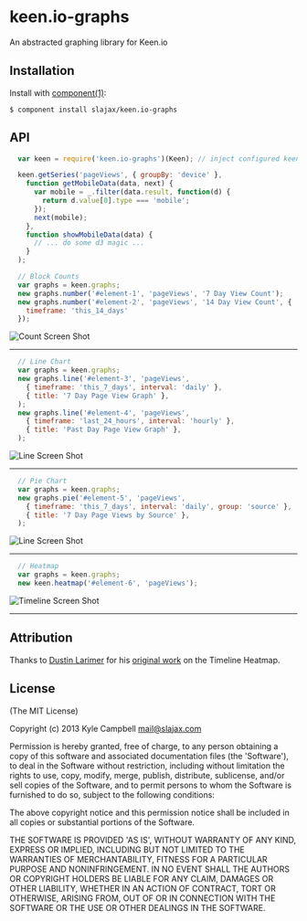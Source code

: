 
# keen.io-graphs

  An abstracted graphing library for Keen.io

## Installation

  Install with [component(1)](http://component.io):

    $ component install slajax/keen.io-graphs

## API

```javascript
  var keen = require('keen.io-graphs')(Keen); // inject configured keen.io obj

  keen.getSeries('pageViews', { groupBy: 'device' },
    function getMobileData(data, next) {
      var mobile = _.filter(data.result, function(d) {
        return d.value[0].type === 'mobile';
      });
      next(mobile);
    },
    function showMobileData(data) {
      // ... do some d3 magic ...
    }
  );

```

```javascript
  // Block Counts
  var graphs = keen.graphs;
  new graphs.number('#element-1', 'pageViews', '7 Day View Count');
  new graphs.number('#element-2', 'pageViews', '14 Day View Count', {
    timeframe: 'this_14_days'
  });
```
![Count Screen Shot](https://raw.github.com/slajax/keen.io-graphs/master/examples/imgs/count.png)

---

```javascript
  // Line Chart
  var graphs = keen.graphs;
  new graphs.line('#element-3', 'pageViews',
    { timeframe: 'this_7_days', interval: 'daily' },
    { title: '7 Day Page View Graph' },
  );
  new graphs.line('#element-4', 'pageViews',
    { timeframe: 'last_24_hours', interval: 'hourly' },
    { title: 'Past Day Page View Graph' },
  );
```
![Line Screen Shot](https://raw.github.com/slajax/keen.io-graphs/master/examples/imgs/line.png)

---


```javascript
  // Pie Chart
  var graphs = keen.graphs;
  new graphs.pie('#element-5', 'pageViews',
    { timeframe: 'this_7_days', interval: 'daily', group: 'source' },
    { title: '7 Day Page Views by Source' },
  );
```
![Line Screen Shot](https://raw.github.com/slajax/keen.io-graphs/master/examples/imgs/pie.png)

---

```javascript
  // Heatmap
  var graphs = keen.graphs;
  new keen.heatmap('#element-6', 'pageViews');
```
![Timeline Screen Shot](https://raw.github.com/slajax/keen.io-graphs/master/examples/imgs/timeline.png)

---

## Attribution

  Thanks to [Dustin Larimer](http://dustinlarimer.com) for his [original work](https://gist.github.com/dustinlarimer/7853815) on the Timeline Heatmap.

## License

(The MIT License)

Copyright (c) 2013 Kyle Campbell mail@slajax.com

Permission is hereby granted, free of charge, to any person obtaining a copy of this software and associated documentation files (the 'Software'), to deal in the Software without restriction, including without limitation the rights to use, copy, modify, merge, publish, distribute, sublicense, and/or sell copies of the Software, and to permit persons to whom the Software is furnished to do so, subject to the following conditions:

The above copyright notice and this permission notice shall be included in all copies or substantial portions of the Software.

THE SOFTWARE IS PROVIDED 'AS IS', WITHOUT WARRANTY OF ANY KIND, EXPRESS OR IMPLIED, INCLUDING BUT NOT LIMITED TO THE WARRANTIES OF MERCHANTABILITY, FITNESS FOR A PARTICULAR PURPOSE AND NONINFRINGEMENT. IN NO EVENT SHALL THE AUTHORS OR COPYRIGHT HOLDERS BE LIABLE FOR ANY CLAIM, DAMAGES OR OTHER LIABILITY, WHETHER IN AN ACTION OF CONTRACT, TORT OR OTHERWISE, ARISING FROM, OUT OF OR IN CONNECTION WITH THE SOFTWARE OR THE USE OR OTHER DEALINGS IN THE SOFTWARE.
